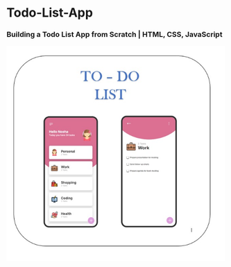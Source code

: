 # Todo-List-App

### Building a Todo List App from Scratch | HTML, CSS, JavaScript 



![preview img](/preview.png)
